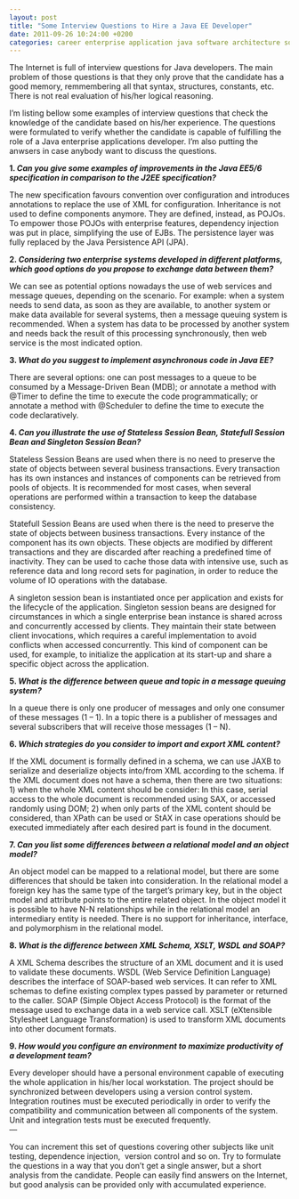 ```yaml
---
layout: post
title: "Some Interview Questions to Hire a Java EE Developer"
date: 2011-09-26 10:24:00 +0200
categories: career enterprise application java software architecture software engineering web services
---
```


The Internet is full of interview questions for Java developers. The main problem of those questions is that they only prove that the candidate has a good memory, remmembering all that syntax, structures, constants, etc. There is not real evaluation of his/her logical reasoning.

I’m listing bellow some examples of interview questions that check the knowledge of the candidate based on his/her experience. The questions were formulated to verify whether the candidate is capable of fulfilling the role of a Java enterprise applications developer. I’m also putting the anwsers in case anybody want to discuss the questions.

<strong>1. <span style="font-style: italic;">Can you give some examples of improvements in the Java EE5/6 specification in comparison to the J2EE specification?</span></strong>

The new specification favours convention over configuration and introduces annotations to replace the use of XML for configuration. Inheritance is not used to define components anymore. They are defined, instead, as POJOs. To empower those POJOs with enterprise features, dependency injection was put in place, simplifying the use of EJBs. The persistence layer was fully replaced by the Java Persistence API (JPA).

<strong>2. <span style="font-style: italic;">Considering two enterprise systems developed in different platforms, which good options do you propose to exchange data between them?</span></strong>

We can see as potential options nowadays the use of web services and message queues, depending on the scenario. For example: when a system needs to send data, as soon as they are available, to another system or make data available for several systems, then a message queuing system is recommended. When a system has data to be processed by another system and needs back the result of this processing synchronously, then web service is the most indicated option.

<strong>3. <span style="font-style: italic;">What do you suggest to implement asynchronous code in Java EE?</span></strong>

There are several options: one can post messages to a queue to be consumed by a Message-Driven Bean (MDB); or annotate a method with @Timer to define the time to execute the code programmatically; or annotate a method with @Scheduler to define the time to execute the code declaratively.

<strong>4. <span style="font-style: italic;">Can you illustrate the use of Stateless Session Bean, Statefull Session Bean and Singleton Session Bean?</span></strong>

Stateless Session Beans are used when there is no need to preserve the state of objects between several business transactions. Every transaction has its own instances and instances of components can be retrieved from pools of objects. It is recommended for most cases, when several operations are performed within a transaction to keep the database consistency.

Statefull Session Beans are used when there is the need to preserve the state of objects between business transactions. Every instance of the component has its own objects. These objects are modified by different transactions and they are discarded after reaching a predefined time of inactivity. They can be used to cache those data with intensive use, such as reference data and long record sets for pagination, in order to reduce the volume of IO operations with the database.

A singleton session bean is instantiated once per application and exists for the lifecycle of the application. Singleton session beans are designed for circumstances in which a single enterprise bean instance is shared across and concurrently accessed by clients. They maintain their state between client invocations, which requires a careful implementation to avoid conflicts when accessed concurrently. This kind of component can be used, for example, to initialize the application at its start-up and share a specific object across the application.

<strong>5. <span style="font-style: italic;">What is the difference between queue and topic in a message queuing system?</span></strong>

In a queue there is only one producer of messages and only one consumer of these messages (1 – 1). In a topic there is a publisher of messages and several subscribers that will receive those messages (1 – N).

<strong>6. <span style="font-style: italic;">Which strategies do you consider to import and export XML content?</span></strong>

If the XML document is formally defined in a schema, we can use JAXB to serialize and deserialize objects into/from XML according to the schema. If the XML document does not have a schema, then there are two situations: 1) when the whole XML content should be consider: In this case, serial access to the whole document is recommended using SAX, or accessed randomly using DOM; 2) when only parts of the XML content should be considered, than XPath can be used or StAX in case operations should be executed immediately after each desired part is found in the document.

<strong>7. <span style="font-style: italic;">Can you list some differences between a relational model and an object model?</span></strong>

An object model can be mapped to a relational model, but there are some differences that should be taken into consideration. In the relational model a foreign key has the same type of the target’s primary key, but in the object model and attribute points to the entire related object. In the object model it is possible to have N-N relationships while in the relational model an intermediary entity is needed. There is no support for inheritance, interface, and polymorphism in the relational model.

<strong>8. <span style="font-style: italic;">What is the difference between XML Schema, XSLT, WSDL and SOAP?</span></strong>

A XML Schema describes the structure of an XML document and it is used to validate these documents. WSDL (Web Service Definition Language) describes the interface of SOAP-based web services. It can refer to XML schemas to define existing complex types passed by parameter or returned to the caller. SOAP (Simple Object Access Protocol) is the format of the message used to exchange data in a web service call. XSLT (eXtensible Stylesheet Language Transformation) is used to transform XML documents into other document formats.

<strong>9. <span style="font-style: italic;">How would you configure an environment to maximize productivity of a development team?</span></strong>

Every developer should have a personal environment capable of executing the whole application in his/her local workstation. The project should be synchronized between developers using a version control system. Integration routines must be executed periodically in order to verify the compatibility and communication between all components of the system. Unit and integration tests must be executed frequently.<br/>—

You can increment this set of questions covering other subjects like unit testing, dependence injection,  version control and so on. Try to formulate the questions in a way that you don’t get a single answer, but a short analysis from the candidate. People can easily find answers on the Internet, but good analysis can be provided only with accumulated experience.
